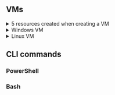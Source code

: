 ## VMs
<details>
    <summary>5 resources created when creating a VM</summary>
    <p>- network interface</p>
    <p>- network security group</p>
    <p>- virtual network</p>
    <p>- OS disk</p>
    <p>- public IP address</p>
</details>
<details>
    <summary>Windows VM</summary>
    <p>.....</p>
</details>
<details>
    <summary>Linux VM</summary>
    <p>.....</p>
</details>

## CLI commands
### PowerShell
### Bash
